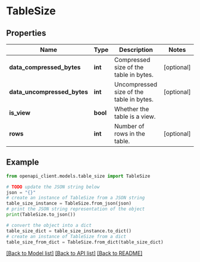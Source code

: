 # TableSize


## Properties

Name | Type | Description | Notes
------------ | ------------- | ------------- | -------------
**data_compressed_bytes** | **int** | Compressed size of the table in bytes. | [optional] 
**data_uncompressed_bytes** | **int** | Uncompressed size of the table in bytes. | [optional] 
**is_view** | **bool** | Whether the table is a view. | 
**rows** | **int** | Number of rows in the table. | [optional] 

## Example

```python
from openapi_client.models.table_size import TableSize

# TODO update the JSON string below
json = "{}"
# create an instance of TableSize from a JSON string
table_size_instance = TableSize.from_json(json)
# print the JSON string representation of the object
print(TableSize.to_json())

# convert the object into a dict
table_size_dict = table_size_instance.to_dict()
# create an instance of TableSize from a dict
table_size_from_dict = TableSize.from_dict(table_size_dict)
```
[[Back to Model list]](../README.md#documentation-for-models) [[Back to API list]](../README.md#documentation-for-api-endpoints) [[Back to README]](../README.md)


